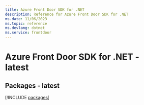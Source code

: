 ```yaml
---
title: Azure Front Door SDK for .NET
description: Reference for Azure Front Door SDK for .NET
ms.date: 11/06/2023
ms.topic: reference
ms.devlang: dotnet
ms.service: frontdoor
---
```

# Azure Front Door SDK for .NET - latest
## Packages - latest
[!INCLUDE [packages](front-door-index.md)]